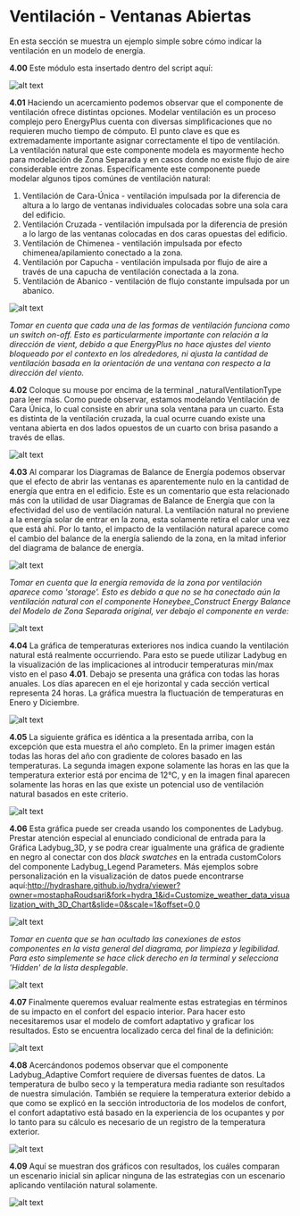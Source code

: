 # Ventilación - Ventanas Abiertas

En esta sección se muestra un ejemplo simple sobre cómo indicar la ventilación en un modelo de energía.

**4.00** Este módulo esta insertado dentro del script aquí:

![alt text](https://user-images.githubusercontent.com/44324576/52432381-96222c00-2b0a-11e9-9107-22d6dc01e8b9.png)

**4.01** Haciendo un acercamiento podemos observar que el componente de ventilación ofrece distintas opciones. Modelar ventilación es un proceso complejo pero EnergyPlus cuenta con diversas simplificaciones que no requieren mucho tiempo de cómputo. El punto clave es que es extremadamente importante asignar correctamente el tipo de ventilación. La ventilación natural que este componente modela es mayormente hecho para modelación de Zona Separada y en casos donde no existe flujo de aire considerable entre zonas. Específicamente este componente puede modelar algunos tipos comúnes de ventilación natural:

  1. Ventilación de Cara-Única - ventilación impulsada por la diferencia de altura a lo largo de ventanas individuales colocadas sobre una sola cara del edificio.
  2. Ventilación Cruzada - ventilación impulsada por la diferencia de presión a lo largo de las ventanas colocadas en dos caras opuestas del edificio.
  3. Ventilación de Chimenea - ventilación impulsada por efecto chimenea/apilamiento conectado a la zona.
  4. Ventilación por Capucha - ventilación impulsada por flujo de aire a través de una capucha de ventilación conectada a la zona.
  5. Ventilación de Abanico -  ventilación de flujo constante impulsada por un abanico.
  
  ![alt text](https://user-images.githubusercontent.com/44324576/52433831-47769100-2b0e-11e9-90d8-bb75513e89b4.png)

*Tomar en cuenta que cada una de las formas de ventilación funciona como un switch on-off. Esto es particularmente importante con relación a la dirección de vient, debido a que EnergyPlus no hace ajustes del viento bloqueado por el contexto en los alrededores, ni ajusta la cantidad de ventilación basada en la orientación de una ventana con respecto a la dirección del viento.* 

**4.02** Coloque su mouse por encima de la terminal _naturalVentilationType para leer más. Como puede observar, estamos modelando Ventilación de Cara Única, lo cual consiste en abrir una sola ventana para un cuarto. Esta es distinta de la ventilación cruzada, la cual ocurre cuando existe una ventana abierta en dos lados opuestos de un cuarto con brisa pasando a través de ellas. 

![alt text](https://user-images.githubusercontent.com/44324576/52435631-a1795580-2b12-11e9-9fd8-ca989490c835.jpg)

**4.03** Al comparar los Diagramas de Balance de Energía podemos observar que el efecto de abrir las ventanas es aparentemente nulo en la cantidad de energía que entra en el edificio. Este es un comentario que esta relacionado más con la utilidad de usar Diagramas de Balance de Energía que con la efectividad del uso de ventilación natural. La ventilación natural no previene a la energía solar de entrar en la zona, esta solamente retira el calor una vez que está ahí. Por lo tanto, el impacto de la ventilación natural aparece como el cambio del balance de la energía saliendo de la zona, en la mitad inferior del diagrama de balance de energía.

![alt text](https://user-images.githubusercontent.com/44324576/52435462-3465c000-2b12-11e9-98e4-19c909b93399.gif)

*Tomar en cuenta que la energía removida de la zona por ventilación aparece como 'storage'. Esto es debido a que no se ha conectado aún la ventilación natural con el componente Honeybee_Construct Energy Balance del Modelo de Zona Separada original, ver debajo el componente en verde:*

![alt text](https://user-images.githubusercontent.com/44324576/52437574-852be780-2b17-11e9-9432-f299c91472c9.jpg)

**4.04** La gráfica de temperaturas exteriores nos indica cuando la ventilación natural está realmente occurriendo. Para esto se puede utilizar Ladybug en la visualización de las implicaciones al introducir temperaturas min/max visto en el paso **4.01**. Debajo se presenta una gráfica con todas las horas anuales. Los días aparecen en el eje horizontal y cada sección vertical representa 24 horas. La gráfica muestra la fluctuación de temperaturas en Enero y Diciembre.

![alt text](https://user-images.githubusercontent.com/44324576/52436054-89560600-2b13-11e9-8087-304579af9e2b.jpg)

**4.05** La siguiente gráfica es idéntica a la presentada arriba, con la excepción que esta muestra el año completo. En la primer imagen están todas las horas del año con gradiente de colores basado en las temperaturas. La segunda imagen expone solamente las horas en las que la temperatura exterior está por encima de 12°C, y en la imagen final aparecen solamente las horas en las que existe un potencial uso de ventilación natural basados en este criterio.

![alt text](https://user-images.githubusercontent.com/44324576/52436707-3f6e1f80-2b15-11e9-8004-bf9d1a382078.gif)

**4.06** Esta gráfica puede ser creada usando los componentes de Ladybug. Prestar atención especial al enunciado condicional de entrada para la Gráfica Ladybug_3D, y se podra crear igualmente una gráfica de gradiente en negro al conectar con dos *black swatches* en la entrada customColors del componente Ladybug_Legend Parameters. Más ejemplos sobre personalización en la visualización de datos puede encontrarse aquí:http://hydrashare.github.io/hydra/viewer?owner=mostaphaRoudsari&fork=hydra_1&id=Customize_weather_data_visualization_with_3D_Chart&slide=0&scale=1&offset=0,0

![alt text](https://user-images.githubusercontent.com/44324576/52436944-e783e880-2b15-11e9-8cc5-8ea4f309681c.png)

*Tomar en cuenta que se han ocultado las conexiones de estos componentes en la vista general del diagrama, por limpieza y legibilidad. Para esto simplemente se hace click derecho en la terminal y selecciona 'Hidden' de la lista desplegable*.

![alt text](https://user-images.githubusercontent.com/44324576/52437724-e2279d80-2b17-11e9-9204-3482033d707a.JPG)

**4.07** Finalmente queremos evaluar realmente estas estrategias en términos de su impacto en el confort del espacio interior. Para hacer esto necesitaremos usar el modelo de comfort adaptativo y graficar los resultados. Esto se encuentra localizado cerca del final de la definición:

![alt text](https://user-images.githubusercontent.com/44324576/52441180-52d2b800-2b20-11e9-85a7-2654e114c562.png)

**4.08** Acercándonos podemos observar que el componente Ladybug_Adaptive Comfort requiere de diversas fuentes de datos. La temperatura de bulbo seco y la temperatura media radiante son resultados de nuestra simulación. También se requiere la temperatura exterior debido a que como se explicó en la sección introductoria de los modelos de confort, el confort adaptativo está basado en la experiencia de los ocupantes y por lo tanto para su cálculo es necesario de un registro de la temperatura exterior.

![alt text](https://user-images.githubusercontent.com/44324576/52441428-cecd0000-2b20-11e9-9c28-60dd9e8ea861.png)

**4.09** Aquí se muestran dos gráficos con resultados, los cuáles comparan un escenario inicial sin aplicar ninguna de las estrategias con un escenario aplicando ventilación natural solamente.

![alt text](https://user-images.githubusercontent.com/44324576/52441922-418aab00-2b22-11e9-858f-c2ad86d5598e.gif)



